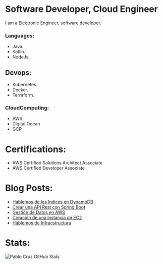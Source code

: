 # Software Developer, Cloud Engineer

I am a Electronic Engineer, software developer. 

### Languages:
* Java.
* Kotlin.
* NodeJs.

## Devops:
* Kubernetes.
* Docker. 
* Terraform.

### CloudComputing: 
* AWS. 
* Digital Ocean 
* GCP

# Certifications:

* AWS Certified Solutions Architect Associate
* AWS Certified Developer Associate

# Blog Posts:
<!-- BLOG-POST-LIST:START -->
- [Hablemos de los Indices en DynamoDB](https://blog.pablo-cruz.com/dynamodb/)
- [Crear una API Rest con Spring Boot](https://blog.pablo-cruz.com/crear-una-api-rest-con-spring-boot/)
- [Gestión de Datos en AWS](https://blog.pablo-cruz.com/gestioninformacionaws/)
- [Creación de una Instancia de EC2](https://blog.pablo-cruz.com/creacion_instancia_ec2/)
- [Hablemos de Infraestructura](https://blog.pablo-cruz.com/hablemos-de-infraestructura/)
<!-- BLOG-POST-LIST:END -->

# Stats:

<img align="left" alt="Pablo Cruz GitHub Stats" src="https://github-readme-stats.codestackr.vercel.app/api?username=pablorcruh&show_icons=true&hide_border=true" />


